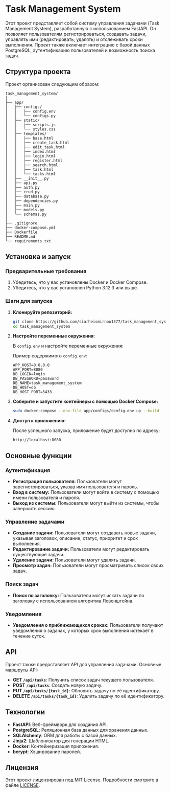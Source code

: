 # Task Management System

Этот проект представляет собой систему управления задачами (Task Management System), разработанную с использованием FastAPI. Он позволяет пользователям регистрироваться, создавать задачи, управлять ими (редактировать, удалять) и отслеживать сроки выполнения. Проект также включает интеграцию с базой данных PostgreSQL, аутентификацию пользователей и возможность поиска задач.

## Структура проекта

Проект организован следующим образом:
```
task_management_system/
│
├── app/
│   ├── configs/
│   │   ├── config.env
│   │   └── configs.py
│   ├── static/
│   │   ├── scripts.js
│   │   └── styles.css
│   ├── templates/
│   │   ├── base.html
│   │   ├── create_task.html
│   │   ├── edit_task.html
│   │   ├── index.html
│   │   ├── login.html
│   │   ├── register.html
│   │   ├── search.html
│   │   ├── task.html
│   │   └── tasks.html
│   ├── __init__.py
│   ├── api.py
│   ├── auth.py
│   ├── crud.py
│   ├── database.py
│   ├── dependencies.py
│   ├── main.py
│   ├── models.py
│   └── schemas.py
│
├── .gitignore
├── docker-compose.yml
├── Dockerfile
├── README.md
└── requirements.txt
```
## Установка и запуск

### Предварительные требования

1. Убедитесь, что у вас установлены Docker и Docker Compose.
2. Убедитесь, что у вас установлен Python 3.12.3 или выше.

### Шаги для запуска

1. **Клонируйте репозиторий:**

   ```bash
   git clone https://github.com/siarheismirnou1377/task_management_system.git
   cd task_management_system
   ```

2. **Настройте переменные окружения:**

   В `config.env` и настройте переменные окружения:

   Пример содержимого `config.env`:

   ```env
   APP_HOST=0.0.0.0
   APP_PORT=8080
   DB_LOGIN=login
   DB_PASSWORD=password
   DB_NAME=task_management_system
   DB_HOST=db
   DB_HOST_PORT=5433
   ```

3. **Соберите и запустите контейнеры с помощью Docker Compose:**

   ```bash
   sudo docker-compose --env-file app/configs/config.env up --build
   ```

4. **Доступ к приложению:**

   После успешного запуска, приложение будет доступно по адресу:

   ```url
   http://localhost:8080
   ```

## Основные функции

### Аутентификация

- **Регистрация пользователя:** Пользователи могут зарегистрироваться, указав имя пользователя и пароль.
- **Вход в систему:** Пользователи могут войти в систему с помощью имени пользователя и пароля.
- **Выход из системы:** Пользователи могут выйти из системы, чтобы завершить сессию.

### Управление задачами

- **Создание задачи:** Пользователи могут создавать новые задачи, указывая заголовок, описание, статус, приоритет и срок выполнения.
- **Редактирование задачи:** Пользователи могут редактировать существующие задачи.
- **Удаление задачи:** Пользователи могут удалять задачи.
- **Просмотр задач:** Пользователи могут просматривать список своих задач.

### Поиск задач

- **Поиск по заголовку:** Пользователи могут искать задачи по заголовку с использованием алгоритма Левенштейна.

### Уведомления

- **Уведомления о приближающихся сроках:** Пользователи получают уведомления о задачах, у которых срок выполнения истекает в течение суток.

## API

Проект также предоставляет API для управления задачами. Основные маршруты API:

- **GET `/api/tasks`**: Получить список задач текущего пользователя.
- **POST `/api/tasks`**: Создать новую задачу.
- **PUT `/api/tasks/{task_id}`**: Обновить задачу по её идентификатору.
- **DELETE `/api/tasks/{task_id}`**: Удалить задачу по её идентификатору.

## Технологии

- **FastAPI**: Веб-фреймворк для создания API.
- **PostgreSQL**: Реляционная база данных для хранения данных.
- **SQLAlchemy**: ORM для работы с базой данных.
- **Jinja2**: Шаблонизатор для генерации HTML.
- **Docker**: Контейнеризация приложения.
- **bcrypt**: Хэширование паролей.

## Лицензия

Этот проект лицензирован под MIT License. Подробности смотрите в файле [LICENSE](LICENSE).
